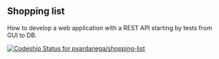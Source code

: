 ## Shopping list

How to develop a web application with a REST API starting by tests from GUI to DB.

[ ![Codeship Status for pvardanega/shopping-list](https://codeship.com/projects/7a89f840-9d1f-0132-6acc-4ef4301ddd41/status?branch=test)](https://codeship.com/projects/64436)

